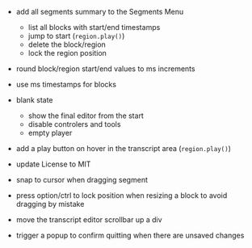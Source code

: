 -   add all segments summary to the Segments Menu
    -   list all blocks with start/end timestamps
    -   jump to start (`region.play()`)
    -   delete the block/region
    -   lock the region position
-   round block/region start/end values to ms increments
-   use ms timestamps for blocks
-   blank state

    -   show the final editor from the start
    -   disable controlers and tools
    -   empty player

-   add a play button on hover in the transcript area (`region.play()`)
-   update License to MIT
-   snap to cursor when dragging segment
-   press option/ctrl to lock position when resizing a block to avoid dragging by mistake
-   move the transcript editor scrollbar up a div
-   trigger a popup to confirm quitting when there are unsaved changes

